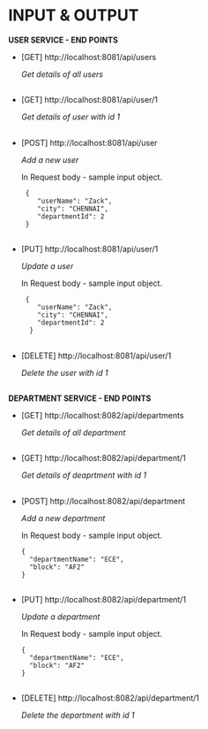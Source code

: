 INPUT & OUTPUT
==============

**USER SERVICE - END POINTS**
        
- [GET] http://localhost:8081/api/users
 
   *Get details of all users*
    ##
    
- [GET] http://localhost:8081/api/user/1

    *Get details of user with id 1*
    ##

- [POST] http://localhost:8081/api/user

   *Add a new user*
    
    In Request body - sample input object.
    
       {
          "userName": "Zack",
          "city": "CHENNAI",
          "departmentId": 2
       }
     ##

- [PUT] http://localhost:8081/api/user/1

   *Update a user* 
    
    In Request body - sample input object.
    
       {
          "userName": "Zack",
          "city": "CHENNAI",
          "departmentId": 2
        }
     ##


- [DELETE] http://localhost:8081/api/user/1

   *Delete the user with id 1*
    ##


**DEPARTMENT SERVICE - END POINTS**

- [GET] http://localhost:8082/api/departments

    *Get details of all department*
    ##
    
- [GET] http://localhost:8082/api/department/1
 
   *Get details of deaprtment with id 1*
    ##

- [POST] http://localhost:8082/api/department

   *Add a new department*
    
    
    In Request body - sample input object.
    
      {
        "departmentName": "ECE",
        "block": "AF2"
      }
     ##

- [PUT] http://localhost:8082/api/department/1

   *Update a department* 
    
    In Request body - sample input object.
    
      {
        "departmentName": "ECE",
        "block": "AF2"
      }
     ##


- [DELETE] http://localhost:8082/api/department/1

   *Delete the department with id 1*
    ##

